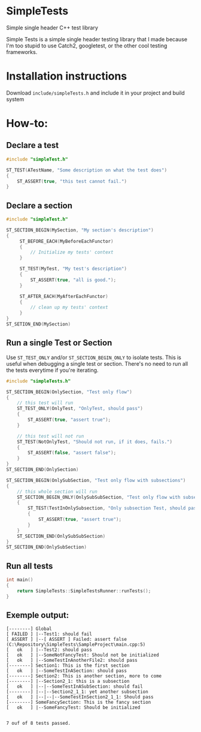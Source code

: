 # SimpleTests
Simple single header C++ test library

Simple Tests is a simple single header testing library that I made because I'm too stupid to use Catch2, googletest, 
or the other cool testing frameworks.

# Installation instructions
Download `include/simpleTests.h` and include it in your project and build system

# How-to:
## Declare a test
```c++
#include "simpleTest.h"

ST_TEST(ATestName, "Some description on what the test does")
{
    ST_ASSERT(true, "this test cannot fail.")
}
```

## Declare a section
```c++
#include "simpleTest.h"

ST_SECTION_BEGIN(MySection, "My section's description")
{
     ST_BEFORE_EACH(MyBeforeEachFunctor)
     {
         // Initialize my tests' context
     }

     ST_TEST(MyTest, "My test's description")
     {
         ST_ASSERT(true, "all is good.");
     }

     ST_AFTER_EACH(MyAfterEachFunctor)
     {
         // clean up my tests' context
     }
}
ST_SETION_END(MySection)
```
## Run a single Test or Section
Use `ST_TEST_ONLY` and/or `ST_SECTION_BEGIN_ONLY` to isolate tests. This is useful when debugging a single test or section. There's no need to run all the tests everytime if you're iterating.
```c++
#include "simpleTests.h"

ST_SECTION_BEGIN(OnlySection, "Test only flow")
{
	// this test will run
	ST_TEST_ONLY(OnlyTest, "OnlyTest, should pass")
	{
		ST_ASSERT(true, "assert true");
	}

	// this test will not run
	ST_TEST(NotOnlyTest, "Should not run, if it does, fails.")
	{
		ST_ASSERT(false, "assert false");
	}
}
ST_SECTION_END(OnlySection)

ST_SECTION_BEGIN(OnlySubSection, "Test only flow with subsections")
{
	// this whole section will run
	ST_SECTION_BEGIN_ONLY(OnlySubSubSection, "Test only flow with subsections")
	{
		ST_TEST(TestInOnlySubsection, "Only subsection Test, should pass")
		{
			ST_ASSERT(true, "assert true");
		}
	}
	ST_SECTION_END(OnlySubSubSection)
}
ST_SECTION_END(OnlySubSection)
```

## Run all tests
```c++
int main()
{
    return SimpleTests::SimpleTestsRunner::runTests();
}
```

## Exemple output:
```
[--------] Global
[ FAILED ] |--Test1: should fail
[ ASSERT ] |--[ ASSERT ] Failed: assert false (C:\Repository\SimpleTests\SampleProject\main.cpp:5)
[   ok   ] |--Test2: should pass
[   ok   ] |--SomeNotFancyTest: Should not be initialized
[   ok   ] |--SomeTestInAnotherFile2: should pass
[--------] Section1: This is the first section
[   ok   ] |--SomeTestInASection: should pass
[--------] Section2: This is another section, more to come
[--------] |--Section2_1: this is a subsection
[   ok   ] |--|--SomeTestInASubSection: should fail
[--------] |--|--Section2_1_1: yet another subsection
[   ok   ] |--|--|--SomeTestInSection2_1_1: Should pass
[--------] SomeFancySection: This is the fancy section
[   ok   ] |--SomeFancyTest: Should be initialized


7 ouf of 8 tests passed.
```
